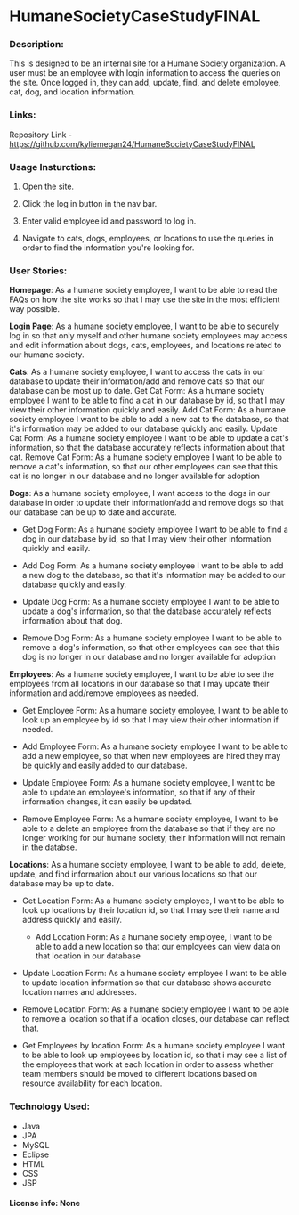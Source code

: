# HumaneSocietyCaseStudyFINAL
### Description:
This is designed to be an internal site for a Humane Society organization. A user must be an employee with login information to access the queries on the site. Once logged in,
they can add, update, find, and delete employee, cat, dog, and location information. 

### Links: 
Repository Link - https://github.com/kyliemegan24/HumaneSocietyCaseStudyFINAL


### Usage Insturctions: 

1. Open the site.

2. Click the log in button in the nav bar.

3. Enter valid employee id and password to log in.

4. Navigate to cats, dogs, employees, or locations to use the queries in order to find the information you're looking for. 


### User Stories: 
**Homepage**: As a humane society employee, I want to be able to read the FAQs on how the site works so that I may use the site in the most efficient way possible.

**Login Page**: As a humane society employee, I want to be able to securely log in so that only myself and other humane society employees may access and edit information
about dogs, cats, employees, and locations related to our humane society.

**Cats**: As a humane society employee, I want to access the cats in our database to update their information/add and remove cats so that our database can be most up to date.
  Get Cat Form: As a humane society employee I want to be able to find a cat in our database by id, so that I may view their other information quickly and easily.
  Add Cat Form: As a humane society employee I want to be able to add a new cat to the database, so that it's information may be added to our database quickly and easily.
  Update Cat Form: As a humane society employee I want to be able to update a cat's information, so that the database accurately reflects information about that cat.
  Remove Cat Form: As a humane society employee I want to be able to remove a cat's information, so that our other employees can see that this cat is no longer in our database and no longer available 
  for adoption
  

**Dogs**: As a humane society employee, I want access to the dogs in our database in order to update their information/add and remove dogs so that our database can be up to date and accurate.
  
  - Get Dog Form: As a humane society employee I want to be able to find a dog in our database by id, so that I may view their other information quickly and easily.
  
  - Add Dog Form: As a humane society employee I want to be able to add a new dog to the database, so that it's information may be added to our database quickly and easily.
  
  - Update Dog Form: As a humane society employee I want to be able to update a dog's information, so that the database accurately reflects information about that dog.
  
  - Remove Dog Form: As a humane society employee I want to be able to remove a dog's information, so that other employees can see that this dog is no longer in our database and no longer available 
  for adoption
  
**Employees**: As a humane society employee, I want to be able to see the employees from all locations in our database so that I may update their information and add/remove employees as needed.
   
   - Get Employee Form: As a humane society employee, I want to be able to look up an employee by id so that I may view their other information if needed.
   
  -  Add Employee Form: As a humane society employee I want to be able to add a new employee, so that when new employees are hired they may be quickly and easily added to our database.
   
   - Update Employee Form: As a humane society employee, I want to be able to update an employee's information, so that if any of their information changes, it can easily be updated.
  
  - Remove Employee Form: As a humane society employee, I want to be able to a delete an employee from the database so that if they are no longer working for our humane society, their information will not remain in the databse.
   
   
**Locations**: As a humane society employee, I want to be able to add, delete, update, and find information about our various locations so that our database may be up to date.
 
 - Get Location Form: As a humane society employee, I want to be able to look up locations by their location id, so that I may see their name and address quickly and easily.
   
   - Add Location Form: As a humane society employee, I want to be able to add a new location so that our employees can view data on that location in our database
  
  - Update Location Form: As a humane society employee I want to be able to update location information so that our database shows accurate location names and addresses.
   
   - Remove Location Form: As a humane society employee I want to be able to remove a location so that if a location closes, our database can reflect that.
   
   - Get Employees by location Form: As a humane society employee I want to be able to look up employees by location id, so that i may see a list of the employees that work at each location in order to assess
   whether team members should be moved to different locations based on resource availability for each location.


### Technology Used: 
- Java
- JPA
- MySQL
- Eclipse
- HTML
- CSS
- JSP




 #### License info: None
